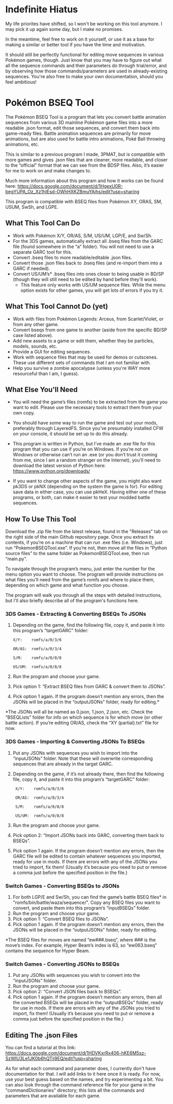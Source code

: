 # Indefinite Hiatus

My life priorites have shifted, so I won't be working on this tool anymore. I may pick it up again some day, but I make no promises.

In the meantime, feel free to work on it yourself, or use it as a base for making a similar or better tool if you have the time and motivation.

It should still be perfectly functional for editing move sequences in various Pokémon games, though.
Just know that you may have to figure out what all the sequence commands and their parameters do through trial/error,
and by observing how those commands/parameters are used in already-existing sequences.
You're also free to make your own documentation, should you feel ambitious!


# Pokémon BSEQ Tool

The Pokémon BSEQ Tool is a program that lets you convert battle animation sequences from various 3D mainline Pokémon game files into a more readable .json format, edit those sequences, and convert them back into game-ready files. Battle animation sequences are primarily for move animations, but are also used for battle intro animations, Poké Ball throwing animations, etc.

This is similar to a previous program I made, 3PMAT, but is compatible with more games and gives .json files that are cleaner, more readable, and closer to the “official” format that we can see from the BDSP files. Also, it’s easier for me to work on and make changes to. 

Much more information about this program and how it works can be found here:
https://docs.google.com/document/d/1HgexU0R-begYUPA_Oz_Xz1hIEsd-OWhHXKZBmuYAihs/edit?usp=sharing

This program is compatible with BSEQ files from Pokémon XY, ORAS, SM, USUM, SwSh, and LGPE.


## What This Tool Can Do
- Work with Pokémon X/Y, OR/AS, S/M, US/UM, LGP/E, and Sw/Sh.
- For the 3DS games, automatically extract all .bseq files from the GARC file (found somewhere in the “a” folder). You will not need to use a separate GARC tool for this.
- Convert .bseq files to more readable/editable .json files.
- Convert those .json files back to .bseq files (and re-import them into a GARC if needed).
- Convert US/UM’s* .bseq files into ones closer to being usable in BD/SP (though they will still need to be edited by hand before they'll work).
    * This feature only works with US/UM sequence files. While the menu option exists for other games, you will get lots of errors if you try it.


## What This Tool Cannot Do (yet)
- Work with files from Pokémon Legends: Arceus, from Scarlet/Violet, or from any other game.
- Convert bseqs from one game to another (aside from the specific BD/SP case listed above).
- Add new assets to a game or edit them, whether they be particles, models, sounds, etc.
- Provide a GUI for editing sequences.
- Work with sequence files that may be used for demos or cutscenes. These use different sets of commands that I am not familiar with.
- Help you survive a zombie apocalypse (unless you're WAY more resourceful than I am, I guess).


## What Else You'll Need
- You will need the game’s files (romfs) to be extracted from the game you want to edit. Please use the necessary tools to extract them from your own copy.

- You should have some way to run the game and test out your mods, preferably through LayeredFS. Since you’ve presumably installed CFW on your console, it should be set up to do this already.

- This program is written in Python, but I’ve made an .exe file for this program that you can use if you’re on Windows. If you’re not on Windows or otherwise can’t run an .exe (or you don’t trust it coming from me, since I am a random stranger on the Internet), you’ll need to download the latest version of Python here: https://www.python.org/downloads/

- If you want to change other aspects of the game, you might also want pk3DS or pkNX (depending on the system the game is for). For editing save data in either case, you can use pkHeX. Having either one of these programs, or both, can make it easier to test your modded battle sequences.


## How To Use This Tool
Download the .zip file from the latest release, found in the "Releases" tab on the right side of the main Github repository page.
Once you extract its contents, if you’re on a machine that can run .exe files (i.e. Windows), just run “PokemonBSEQTool.exe”. If you’re not, then move all the files in “Python source files” to the same folder as PokemonBSEQTool.exe, then run “main.py”.

To navigate through the program’s menu, just enter the number for the menu option you want to choose. The program will provide instructions on what files you’ll need from the game’s romfs and where to place them, depending on which game and what function you choose.

The program will walk you through all the steps with detailed instructions, but I'll also briefly describe all of the program's functions here.

### 3DS Games - Extracting & Converting BSEQs To JSONs

1. Depending on the game, find the following file, copy it, and paste it into this program’s “targetGARC” folder:

       X/Y:    romfs/a/0/3/6

       OR/AS:  romfs/a/0/3/4

       S/M:    romfs/a/0/8/8

       US/UM:  romfs/a/0/8/8

2. Run the program and choose your game.
3. Pick option 1: “Extract BSEQ files from GARC & convert them to JSONs”.
3. Pick option 1 again. If the program doesn’t mention any errors, then the JSONs will be placed in the “outputJSONs” folder, ready for editing.*

*The JSONs will all be named as 0.json, 1.json, 2.json, etc. Check the “BSEQLists” folder for info on which sequence is for which move (or other battle action). If you’re editing OR/AS, check the “XY (partial).txt” file for now.

### 3DS Games - Importing & Converting JSONs To BSEQs

1. Put any JSONs with sequences you wish to import into the “inputJSONs” folder. Note that these will overwrite corresponding sequences that are already in the target GARC.
2. Depending on the game, if it’s not already there, then find the following file, copy it, and paste it into this program’s “targetGARC” folder:

        X/Y:    romfs/a/0/3/6

        OR/AS:  romfs/a/0/3/4

        S/M:    romfs/a/0/8/8

        US/UM:  romfs/a/0/8/8

3. Run the program and choose your game.
4. Pick option 2: “Import JSONs back into GARC, converting them back to BSEQs”.
5. Pick option 1 again. If the program doesn’t mention any errors, then the GARC file will be edited to contain whatever sequences you imported, ready for use in mods. If there are errors with any of the JSONs you tried to import, fix them! (Usually it’s because you need to put or remove a comma just before the specified position in the file.)

### Switch Games - Converting BSEQs to JSONs

1. For both LGP/E and Sw/Sh, you can find the game’s battle BSEQ files* in "romfs/bin/battle/waza/sequence/". Copy any BSEQ files you want to convert, and paste them into this program’s “inputBSEQs” folder.
2. Run the program and choose your game.
3. Pick option 1: “Convert BSEQ files to JSONs“.
4. Pick option 1 again. If the program doesn’t mention any errors, then the JSONs will be placed in the “outputJSONs” folder, ready for editing.

*The BSEQ files for moves are named “ew###.bseq”, where ### is the move’s index. For example, Hyper Beam’s index is 63, so “ew063.bseq” contains the sequence for Hyper Beam.

### Switch Games - Converting JSONs to BSEQs
1. Put any JSONs with sequences you wish to convert into the “inputJSONs” folder.
2. Run the program and choose your game.
3. Pick option 2: “Convert JSON files back to BSEQs”.
4. Pick option 1 again. If the program doesn’t mention any errors, then all the converted BSEQs will be placed in the “outputBSEQs” folder, ready for use in mods. If there are errors with any of the JSONs you tried to import, fix them! (Usually it’s because you need to put or remove a comma just before the specified position in the file.)


## Editing The .json Files
You can find a tutorial at this link:
https://docs.google.com/document/d/1HDVKxrRx406-hKE6M5sz-SzWIU3Le1JK0b6hQTii9EQ/edit?usp=sharing

As for what each command and parameter does, I currently don't have documentation for that. I will add links to it here once it is ready. For now, use your best guess based on the names, and try experimenting a bit. You can also look through the command reference file for your game in the "commandDictionaries" directory; this lists all the commands and parameters that are available for each game.
